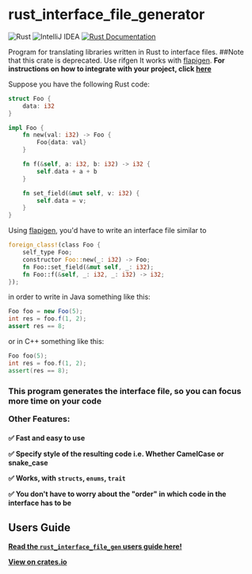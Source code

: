 # rust_interface_file_generator
![Rust](https://img.shields.io/badge/rust-%23000000.svg?style=for-the-badge&logo=rust&logoColor=white)
![IntelliJ IDEA](https://img.shields.io/badge/IntelliJIDEA-000000.svg?style=for-the-badge&logo=intellij-idea&logoColor=white)
[![Rust Documentation](https://img.shields.io/badge/api-rustdoc-blue.svg)](https://docs.rs/rust_interface_file_generator/)

Program for translating libraries written in Rust to interface files.
##Note that this crate is deprecated. Use rifgen
It works with [flapigen](https://github.com/Dushistov/flapigen-rs). <b>For instructions on how to integrate with your project, click [here](https://docs.rs/rust_interface_file_generator/)

</b>Suppose you have the following Rust code:

```rust
struct Foo {
    data: i32
}

impl Foo {
    fn new(val: i32) -> Foo {
        Foo{data: val}
    }

    fn f(&self, a: i32, b: i32) -> i32 {
        self.data + a + b
    }

    fn set_field(&mut self, v: i32) {
        self.data = v;
    }
}
```

Using [flapigen](https://github.com/Dushistov/flapigen-rs), you'd have to write an interface file similar to
```rust
foreign_class!(class Foo {
    self_type Foo;
    constructor Foo::new(_: i32) -> Foo;
    fn Foo::set_field(&mut self, _: i32);
    fn Foo::f(&self, _: i32, _: i32) -> i32;
});
```
in order to write in Java something like this:

```Java
Foo foo = new Foo(5);
int res = foo.f(1, 2);
assert res == 8;
```
or in C++ something like this:

```C++
Foo foo(5);
int res = foo.f(1, 2);
assert(res == 8);
```

<h3>This program generates the interface file, so you can focus more time on your code

Other Features:</h3><h4>

✅ Fast and easy to use

✅ Specify style of the resulting code i.e. Whether CamelCase or snake_case

✅ Works, with `structs`, `enums`, `trait`

✅ You don't have to worry about the "order" in which code in the interface has to be

## Users Guide
<b>[Read the `rust_interface_file_gen` users guide here!](https://docs.rs/rust_interface_file_generator/)

[View on crates.io](https://crates.io/crates/rust_interface_file_generator)
